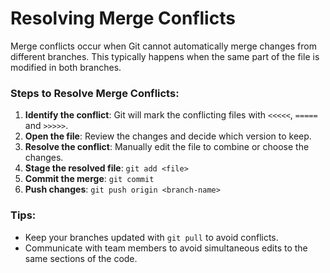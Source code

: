 # Resolving Merge Conflicts

Merge conflicts occur when Git cannot automatically merge changes from different branches. This typically happens when the same part of the file is modified in both branches.

### Steps to Resolve Merge Conflicts:
1. **Identify the conflict**: Git will mark the conflicting files with `<<<<<`, `=====` and `>>>>>`.
2. **Open the file**: Review the changes and decide which version to keep.
3. **Resolve the conflict**: Manually edit the file to combine or choose the changes.
4. **Stage the resolved file**: `git add <file>`
5. **Commit the merge**: `git commit`
6. **Push changes**: `git push origin <branch-name>`

### Tips:
- Keep your branches updated with `git pull` to avoid conflicts.
- Communicate with team members to avoid simultaneous edits to the same sections of the code.
